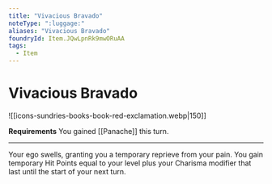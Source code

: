 ```yaml
---
title: "Vivacious Bravado"
noteType: ":luggage:"
aliases: "Vivacious Bravado"
foundryId: Item.JQwLpnRk9mwORuAA
tags:
  - Item
---
```


# Vivacious Bravado
![[icons-sundries-books-book-red-exclamation.webp|150]]

**Requirements** You gained [[Panache]] this turn.

* * *

Your ego swells, granting you a temporary reprieve from your pain. You gain temporary Hit Points equal to your level plus your Charisma modifier that last until the start of your next turn.
